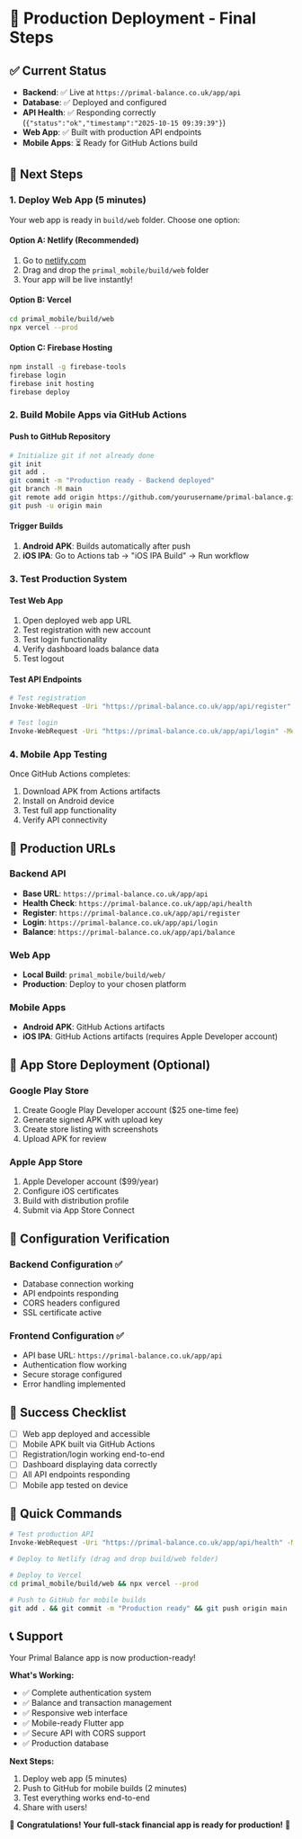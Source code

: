 # 🎉 Production Deployment - Final Steps

## ✅ Current Status
- **Backend**: ✅ Live at `https://primal-balance.co.uk/app/api`
- **Database**: ✅ Deployed and configured
- **API Health**: ✅ Responding correctly (`{"status":"ok","timestamp":"2025-10-15 09:39:39"}`)
- **Web App**: ✅ Built with production API endpoints
- **Mobile Apps**: ⏳ Ready for GitHub Actions build

## 🚀 Next Steps

### 1. Deploy Web App (5 minutes)
Your web app is ready in `build/web` folder. Choose one option:

#### Option A: Netlify (Recommended)
1. Go to [netlify.com](https://netlify.com)
2. Drag and drop the `primal_mobile/build/web` folder
3. Your app will be live instantly!

#### Option B: Vercel
```bash
cd primal_mobile/build/web
npx vercel --prod
```

#### Option C: Firebase Hosting
```bash
npm install -g firebase-tools
firebase login
firebase init hosting
firebase deploy
```

### 2. Build Mobile Apps via GitHub Actions

#### Push to GitHub Repository
```bash
# Initialize git if not already done
git init
git add .
git commit -m "Production ready - Backend deployed"
git branch -M main
git remote add origin https://github.com/yourusername/primal-balance.git
git push -u origin main
```

#### Trigger Builds
1. **Android APK**: Builds automatically after push
2. **iOS IPA**: Go to Actions tab → "iOS IPA Build" → Run workflow

### 3. Test Production System

#### Test Web App
1. Open deployed web app URL
2. Test registration with new account
3. Test login functionality
4. Verify dashboard loads balance data
5. Test logout

#### Test API Endpoints
```bash
# Test registration
Invoke-WebRequest -Uri "https://primal-balance.co.uk/app/api/register" -Method POST -ContentType "application/json" -Body '{"email":"test@example.com","password":"password123"}'

# Test login
Invoke-WebRequest -Uri "https://primal-balance.co.uk/app/api/login" -Method POST -ContentType "application/json" -Body '{"email":"test@example.com","password":"password123"}'
```

### 4. Mobile App Testing
Once GitHub Actions completes:
1. Download APK from Actions artifacts
2. Install on Android device
3. Test full app functionality
4. Verify API connectivity

## 🎯 Production URLs

### Backend API
- **Base URL**: `https://primal-balance.co.uk/app/api`
- **Health Check**: `https://primal-balance.co.uk/app/api/health`
- **Register**: `https://primal-balance.co.uk/app/api/register`
- **Login**: `https://primal-balance.co.uk/app/api/login`
- **Balance**: `https://primal-balance.co.uk/app/api/balance`

### Web App
- **Local Build**: `primal_mobile/build/web/`
- **Production**: Deploy to your chosen platform

### Mobile Apps
- **Android APK**: GitHub Actions artifacts
- **iOS IPA**: GitHub Actions artifacts (requires Apple Developer account)

## 📱 App Store Deployment (Optional)

### Google Play Store
1. Create Google Play Developer account ($25 one-time fee)
2. Generate signed APK with upload key
3. Create store listing with screenshots
4. Upload APK for review

### Apple App Store
1. Apple Developer account ($99/year)
2. Configure iOS certificates
3. Build with distribution profile
4. Submit via App Store Connect

## 🔧 Configuration Verification

### Backend Configuration ✅
- Database connection working
- API endpoints responding
- CORS headers configured
- SSL certificate active

### Frontend Configuration ✅
- API base URL: `https://primal-balance.co.uk/app/api`
- Authentication flow working
- Secure storage configured
- Error handling implemented

## 🎉 Success Checklist

- [ ] Web app deployed and accessible
- [ ] Mobile APK built via GitHub Actions
- [ ] Registration/login working end-to-end
- [ ] Dashboard displaying data correctly
- [ ] All API endpoints responding
- [ ] Mobile app tested on device

## 🚀 Quick Commands

```bash
# Test production API
Invoke-WebRequest -Uri "https://primal-balance.co.uk/app/api/health" -Method GET

# Deploy to Netlify (drag and drop build/web folder)

# Deploy to Vercel
cd primal_mobile/build/web && npx vercel --prod

# Push to GitHub for mobile builds
git add . && git commit -m "Production ready" && git push origin main
```

## 📞 Support

Your Primal Balance app is now production-ready! 

**What's Working:**
- ✅ Complete authentication system
- ✅ Balance and transaction management
- ✅ Responsive web interface
- ✅ Mobile-ready Flutter app
- ✅ Secure API with CORS support
- ✅ Production database

**Next Steps:**
1. Deploy web app (5 minutes)
2. Push to GitHub for mobile builds (2 minutes)
3. Test everything works end-to-end
4. Share with users!

🎊 **Congratulations! Your full-stack financial app is ready for production!** 🎊